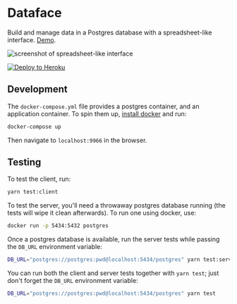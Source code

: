 # Dataface
Build and manage data in a Postgres database with a spreadsheet-like interface.
[Demo](https://dataface-demo.herokuapp.com).

![screenshot of spreadsheet-like interface](http://i.imgur.com/3SX1UCo.png)

[![Deploy to Heroku](https://www.herokucdn.com/deploy/button.svg)](https://heroku.com/deploy)

## Development
The `docker-compose.yml` file provides a postgres container, and an
application container. To spin them up, [install docker](https://www.docker.com/community-edition)
and run:

```bash
docker-compose up
```
Then navigate to `localhost:9966` in the browser.

## Testing
To test the client, run:

```bash
yarn test:client
```

To test the server, you'll need a throwaway postgres database running
(the tests will wipe it clean afterwards). To run one using docker, use:

```bash
docker run -p 5434:5432 postgres
```

Once a postgres database is available, run the server tests while
passing the `DB_URL` environment variable:

```bash
DB_URL="postgres://postgres:pwd@localhost:5434/postgres" yarn test:server
```

You can run both the client and server tests together with `yarn test`;
just don't forget the `DB_URL` environment variable:

```bash
DB_URL="postgres://postgres:pwd@localhost:5434/postgres" yarn test
```
